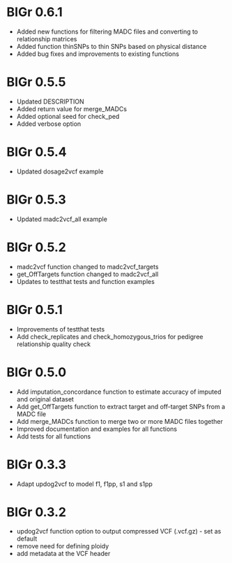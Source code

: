 # BIGr 0.6.1

- Added new functions for filtering MADC files and converting to relationship matrices
- Added function thinSNPs to thin SNPs based on physical distance
- Added bug fixes and improvements to existing functions

# BIGr 0.5.5

- Updated DESCRIPTION
- Added return value for merge_MADCs
- Added optional seed for check_ped
- Added verbose option

# BIGr 0.5.4

-   Updated dosage2vcf example

# BIGr 0.5.3

-   Updated madc2vcf_all example

# BIGr 0.5.2

-   madc2vcf function changed to madc2vcf_targets
-   get_OffTargets function changed to madc2vcf_all
-   Updates to testthat tests and function examples

# BIGr 0.5.1

-   Improvements of testthat tests
-   Add check_replicates and check_homozygous_trios for pedigree relationship quality check

# BIGr 0.5.0

-   Add imputation_concordance function to estimate accuracy of imputed and original dataset
-   Add get_OffTargets function to extract target and off-target SNPs from a MADC file
-   Add merge_MADCs function to merge two or more MADC files together
-   Improved documentation and examples for all functions
-   Add tests for all functions

# BIGr 0.3.3

-   Adapt updog2vcf to model f1, f1pp, s1 and s1pp

# BIGr 0.3.2

-   updog2vcf function option to output compressed VCF (.vcf.gz) - set as default
-   remove need for defining ploidy
-   add metadata at the VCF header

